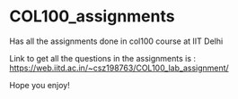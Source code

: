 # COL100_assignments
Has all the assignments done in col100 course at IIT Delhi

Link to get all the questions in the assignments is : https://web.iitd.ac.in/~csz198763/COL100_lab_assignment/

Hope you enjoy!
